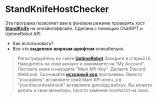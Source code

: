 # StandKnifeHostChecker

Эта програма позволяет вам в фоновом режиме проверять хост [**StandKnife**](standknife.store) на онлайн/оффлайн.
Сделана с помощью ChatGPT и UptimeRobot API.

- Как использовать?
- Все что **выделено жирным шрифтом** кликабельно.

> Регистрируйтесь на сайте [**UptimeRobot**](uptimerobot.com/signUp)
> Заходите в старый UI.
> Наводитесь на свой аккаунт и нажимаете на "My Account".
> Листаете ниже и находите "Main API-Key".
> Делаете Discord Webhook.
> Скачивайте [**исходный код**](https://github.com/W3dCIoud/StandKnifeHostChecker/archive/refs/heads/main.zip) программы.
> Вместо "yourapikey" вставляете свой Main API ключ, а в "yourdiscordwebhook" вставляете дискорд вебхук.
> Вы можете делать и свои мониторы, просто заменяя monitorUrl на свой.
